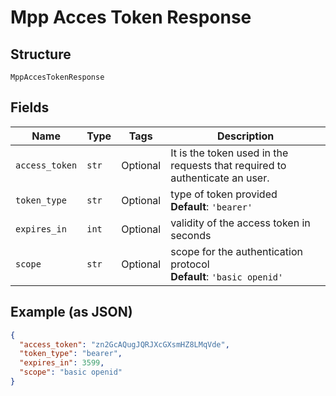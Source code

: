 
# Mpp Acces Token Response

## Structure

`MppAccesTokenResponse`

## Fields

| Name | Type | Tags | Description |
|  --- | --- | --- | --- |
| `access_token` | `str` | Optional | It is the token used in the requests that required to authenticate an user. |
| `token_type` | `str` | Optional | type of token provided<br>**Default**: `'bearer'` |
| `expires_in` | `int` | Optional | validity of the access token in seconds |
| `scope` | `str` | Optional | scope for the authentication protocol<br>**Default**: `'basic openid'` |

## Example (as JSON)

```json
{
  "access_token": "zn2GcAQugJQRJXcGXsmHZ8LMqVde",
  "token_type": "bearer",
  "expires_in": 3599,
  "scope": "basic openid"
}
```

